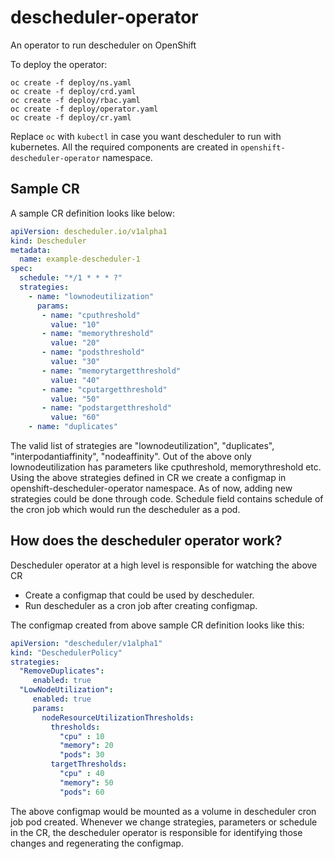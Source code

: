 # descheduler-operator
An operator to run descheduler on OpenShift

To deploy the operator:

```
oc create -f deploy/ns.yaml
oc create -f deploy/crd.yaml
oc create -f deploy/rbac.yaml
oc create -f deploy/operator.yaml
oc create -f deploy/cr.yaml
```

Replace `oc` with `kubectl` in case you want descheduler to run with kubernetes. All the required components are created in `openshift-descheduler-operator` namespace. 

## Sample CR

A sample CR definition looks like below:

```yaml
apiVersion: descheduler.io/v1alpha1
kind: Descheduler
metadata:
  name: example-descheduler-1
spec:
  schedule: "*/1 * * * ?"
  strategies: 
    - name: "lownodeutilization"
      params:
       - name: "cputhreshold"
         value: "10"
       - name: "memorythreshold"
         value: "20"
       - name: "podsthreshold"
         value: "30"
       - name: "memorytargetthreshold"
         value: "40"
       - name: "cputargetthreshold"
         value: "50"
       - name: "podstargetthreshold"
         value: "60"
    - name: "duplicates"
```
The valid list of strategies are "lownodeutilization", "duplicates", "interpodantiaffinity", "nodeaffinity". Out of the above only lownodeutilization has parameters like cputhreshold, memorythreshold etc. Using the above strategies defined in CR we create a configmap in openshift-descheduler-operator namespace. As of now, adding new strategies could be done through code. Schedule field contains schedule of the cron job which would run the descheduler as a pod.

## How does the descheduler operator work?

Descheduler operator at a high level is responsible for watching the above CR 
- Create a configmap that could be used by descheduler.
- Run descheduler as a cron job after creating configmap.

The configmap created from above sample CR definition looks like this:

```yaml
apiVersion: "descheduler/v1alpha1"
kind: "DeschedulerPolicy"
strategies:
  "RemoveDuplicates":
     enabled: true
  "LowNodeUtilization":
     enabled: true
     params:
       nodeResourceUtilizationThresholds:
         thresholds:
           "cpu" : 10
           "memory": 20
           "pods": 30
         targetThresholds:
           "cpu" : 40
           "memory": 50
           "pods": 60
```

The above configmap would be mounted as a volume in descheduler cron job pod created. Whenever we change strategies, parameters or schedule in the CR, the descheduler operator is responsible for identifying those changes and regenerating the configmap.
